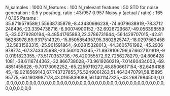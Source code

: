 N_samples                     : 1000
N_features                    : 100
N_relevant features           : 50
STD for noise generation      : 0.5
y pos/neg, ratio              : 43/957 0.957
Noisy y (actual / ratio)      : 165 / 0.165
Params                        : 35.8719579589,1.55638735879,-8.43430986238,-74.6079638919,-78.3712248496,-23.3394738716,-6.90074900152,-32.6926729687,-49.0563985595,-33.0279280194,-8.48541765893,22.3786731644,-56.1429707015,-42.8156288978,89.9317514329,-15.8505854357,95.3802825747,-18.0297563458,32.5831563315,-25.901591864,-9.02815328013,-44.3605761982,-45.2936978774,-67.3743325688,-23.5601026345,-71.8978106799,67.6627101819,-90.0191823355,-73.5170353736,-76.420055572,92.7256278279,-24.8064281081,-38.6116744362,-32.866738028,-73.9619260219,-7.01460434003,-69.4851455628,-9.70173092252,-65.2259719272,48.8506617154,-82.649418845,-19.0218569143,67.743727855,75.5249061263,51.4643470791,58.1589595775,-50.1608987178,43.0165839089,56.1401147325,-43.2687984503,0,0,0,0,0,0,0,0,0,0,0,0,0,0,0,0,0,0,0,0,0,0,0,0,0,0,0,0,0,0,0,0,0,0,0,0,0,0,0,0,0,0,0,0,0,0,0,0,0,0
